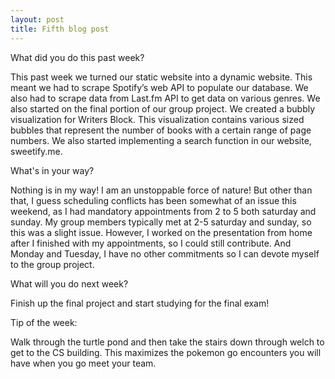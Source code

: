```yaml
---
layout: post
title: Fifth blog post
---
```


What did you do this past week?

This past week we turned our static website into a dynamic website. This meant we had to scrape Spotify’s web API to populate our database. We also had to scrape data from Last.fm API to get data on various genres. We also started on the final portion of our group project. We created a bubbly visualization for Writers Block. This visualization contains various sized bubbles that represent the number of books with a certain range of page numbers. We also started implementing a search function in our website, sweetify.me.

What's in your way?

Nothing is in my way! I am an unstoppable force of nature! But other than that, I guess scheduling conflicts has been somewhat of an issue this weekend, as I had mandatory appointments from 2 to 5 both saturday and sunday. My group members typically met at 2-5 saturday and sunday, so this was a slight issue. However, I worked on the presentation from home after I finished with my appointments, so I could still contribute. And Monday and Tuesday, I have no other commitments so I can devote myself to the group project.

What will you do next week?

Finish up the final project and start studying for the final exam!

Tip of the week:

Walk through the turtle pond and then take the stairs down through welch to get to the CS building. This maximizes the pokemon go encounters you will have when you go meet your team.
